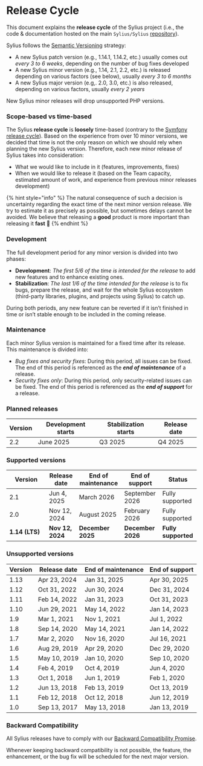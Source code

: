 # Release Cycle

This document explains the **release cycle** of the Sylius project (i.e., the code & documentation hosted on the main `Sylius/Sylius` [repository](https://github.com/Sylius/Sylius)).

Sylius follows the [Semantic Versioning](https://semver.org/) strategy:

* A new Sylius patch version (e.g., 1.14.1, 1.14.2, etc.) usually comes out _every 3 to 6 weeks_, depending on the number of bug fixes developed
* A new Sylius minor version (e.g., 1.14, 2.1, 2.2, etc.) is released depending on various factors (see below), usually _every 3 to 6 months_
* A new Sylius major version (e.g,. 2.0, 3.0, etc.) is also released, depending on various factors, usually _every 2 years_

New Sylius minor releases will drop unsupported PHP versions.

### Scope-based vs time-based

The Sylius **release cycle** is **loosely** time-based (contrary to the [Symfony release cycle](https://symfony.com/releases)). Based on the experience from over 10 minor versions, we decided that time is not the only reason on which we should rely when planning the new Sylius version. Therefore, each new minor release of Sylius takes into consideration:

* What we would like to include in it (features, improvements, fixes)
* When we would like to release it (based on the Team capacity, estimated amount of work, and experience from previous minor releases development)

{% hint style="info" %}
The natural consequence of such a decision is uncertainty regarding the exact time of the next minor version release. We try to estimate it as precisely as possible, but sometimes delays cannot be avoided. We believe that releasing a **good** product is more important than releasing it **fast** 🤖
{% endhint %}

### Development

The full development period for any minor version is divided into two phases:

* **Development**: _The first 5/6 of the time is intended for the release_ to add new features and to enhance existing ones.
* **Stabilization**: _The last 1/6 of the time intended for the release_ is to fix bugs, prepare the release, and wait for the whole Sylius ecosystem (third-party libraries, plugins, and projects using Sylius) to catch up.

During both periods, any new feature can be reverted if it isn’t finished in time or isn’t stable enough to be included in the coming release.

### Maintenance

Each minor Sylius version is maintained for a fixed time after its release. This maintenance is divided into:

* _Bug fixes and security fixes_: During this period, all issues can be fixed. The end of this period is referenced as the _**end of maintenance**_ of a release.
* _Security fixes only_: During this period, only security-related issues can be fixed. The end of this period is referenced as the _**end of support**_ for a release.

### Planned releases

| Version | Development starts | Stabilization starts | Release date |
| ------- | ------------------ | -------------------- | ------------ |
| 2.2     | June 2025          | Q3 2025              | Q4 2025      |

### Supported versions

<table><thead><tr><th width="89">Version</th><th>Release date</th><th>End of maintenance</th><th>End of support</th><th>Status</th></tr></thead><tbody><tr><td>2.1</td><td>Jun 4, 2025</td><td>March 2026</td><td>September 2026</td><td>Fully supported</td></tr><tr><td>2.0</td><td>Nov 12, 2024</td><td>August 2025</td><td>February 2026</td><td>Fully supported</td></tr><tr><td><strong>1.14 (LTS)</strong></td><td><strong>Nov 12, 2024</strong></td><td><strong>December 2025</strong></td><td><strong>December 2026</strong></td><td><strong>Fully supported</strong></td></tr></tbody></table>

### Unsupported versions

| Version | Release date | End of maintenance | End of support |
| ------- | ------------ | ------------------ | -------------- |
| 1.13    | Apr 23, 2024 | Jan 31, 2025       | Apr 30, 2025   |
| 1.12    | Oct 31, 2022 | Jun 30, 2024       | Dec 31, 2024   |
| 1.11    | Feb 14, 2022 | Jan 31, 2023       | Oct 31, 2023   |
| 1.10    | Jun 29, 2021 | May 14, 2022       | Jan 14, 2023   |
| 1.9     | Mar 1, 2021  | Nov 1, 2021        | Jul 1, 2022    |
| 1.8     | Sep 14, 2020 | May 14, 2021       | Jan 14, 2022   |
| 1.7     | Mar 2, 2020  | Nov 16, 2020       | Jul 16, 2021   |
| 1.6     | Aug 29, 2019 | Apr 29, 2020       | Dec 29, 2020   |
| 1.5     | May 10, 2019 | Jan 10, 2020       | Sep 10, 2020   |
| 1.4     | Feb 4, 2019  | Oct 4, 2019        | Jun 4, 2020    |
| 1.3     | Oct 1, 2018  | Jun 1, 2019        | Feb 1, 2020    |
| 1.2     | Jun 13, 2018 | Feb 13, 2019       | Oct 13, 2019   |
| 1.1     | Feb 12, 2018 | Oct 12, 2018       | Jun 12, 2019   |
| 1.0     | Sep 13, 2017 | May 13, 2018       | Jan 13, 2019   |

### Backward Compatibility

All Sylius releases have to comply with our [Backward Compatibility Promise](backwards-compatibility-promise.md).

Whenever keeping backward compatibility is not possible, the feature, the enhancement, or the bug fix will be scheduled for the next major version.
